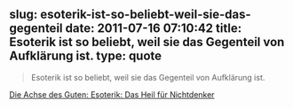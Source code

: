 slug: esoterik-ist-so-beliebt-weil-sie-das-gegenteil
date: 2011-07-16 07:10:42
title: Esoterik ist so beliebt, weil sie das Gegenteil von Aufklärung ist.
type: quote
---

> Esoterik ist so beliebt, weil sie das Gegenteil von Aufklärung ist.

[Die Achse des Guten: Esoterik: Das Heil für Nichtdenker](http://www.achgut.com/dadgdx/index.php/dadgd/article/esoterik_das_heil_heil_fuer_nichtdenker/)
